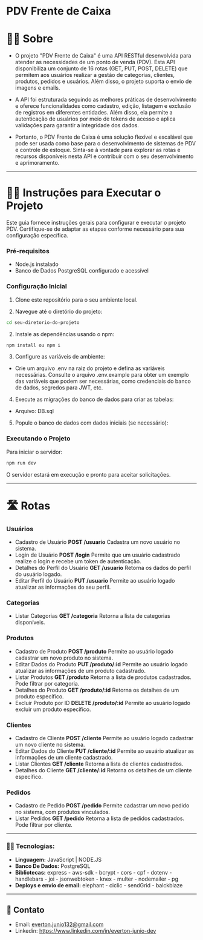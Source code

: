 # PDV Frente de Caixa
# 🧑‍🏫 Sobre
- O projeto "PDV Frente de Caixa" é uma API RESTful desenvolvida para atender as necessidades de um ponto de venda (PDV). Esta API disponibiliza um conjunto de 16 rotas (GET, PUT, POST, DELETE) que permitem aos usuários realizar a gestão de categorias, clientes, produtos, pedidos e usuários. Além disso, o projeto suporta o envio de imagens e emails.

- A API foi estruturada seguindo as melhores práticas de desenvolvimento e oferece funcionalidades como cadastro, edição, listagem e exclusão de registros em diferentes entidades. Além disso, ela permite a autenticação de usuários por meio de tokens de acesso e aplica validações para garantir a integridade dos dados.


- Portanto, o PDV Frente de Caixa é uma solução flexível e escalável que pode ser usada como base para o desenvolvimento de sistemas de PDV e controle de estoque. Sinta-se à vontade para explorar as rotas e recursos disponíveis nesta API e contribuir com o seu desenvolvimento e aprimoramento.

---
#  💁‍♂️ Instruções para Executar o Projeto

Este guia fornece instruções gerais para configurar e executar o projeto PDV. Certifique-se de adaptar as etapas conforme necessário para sua configuração específica.

### Pré-requisitos

- Node.js instalado
- Banco de Dados PostgreSQL configurado e acessível

### Configuração Inicial

1. Clone este repositório para o seu ambiente local.

2. Navegue até o diretório do projeto:

```bash
cd seu-diretorio-do-projeto
```
2. Instale as dependências usando o npm:

```bash
npm install ou npm i
```
3. Configure as variáveis de ambiente:
- Crie um arquivo .env na raiz do projeto e defina as variáveis necessárias. Consulte o arquivo .env.example para obter um exemplo das variáveis que podem ser necessárias, como credenciais do banco de dados, segredos para JWT, etc.

4. Execute as migrações do banco de dados para criar as tabelas:
- Arquivo: DB.sql

5. Popule o banco de dados com dados iniciais (se necessário):

### Executando o Projeto

Para iniciar o servidor:

```bash
npm run dev
```
O servidor estará em execução e pronto para aceitar solicitações.
___
# 🛣️ Rotas

### Usuários
- Cadastro de Usuário
    **POST /usuario**
    Cadastra um novo usuário no sistema.
- Login de Usuário
    **POST /login**
    Permite que um usuário cadastrado realize o login e recebe um token de autenticação.
- Detalhes do Perfil do Usuário
    **GET /usuario**
    Retorna os dados do perfil do usuário logado.
- Editar Perfil do Usuário
    **PUT /usuario**
    Permite ao usuário logado atualizar as informações do seu perfil.
### Categorias
- Listar Categorias
    **GET /categoria**
    Retorna a lista de categorias disponíveis.
### Produtos
- Cadastro de Produto
    **POST /produto**
    Permite ao usuário logado cadastrar um novo produto no sistema.
- Editar Dados do Produto
    **PUT /produto/:id**
    Permite ao usuário logado atualizar as informações de um produto cadastrado.
- Listar Produtos
    **GET /produto**
    Retorna a lista de produtos cadastrados. Pode filtrar por categoria.
- Detalhes do Produto
    **GET /produto/:id**
    Retorna os detalhes de um produto específico.
- Excluir Produto por ID
    **DELETE /produto/:id**
    Permite ao usuário logado excluir um produto específico.
    
### Clientes
- Cadastro de Cliente
    **POST /cliente**
    Permite ao usuário logado cadastrar um novo cliente no sistema.
- Editar Dados do Cliente
    **PUT /cliente/:id**
    Permite ao usuário atualizar as informações de um cliente cadastrado.
- Listar Clientes
    **GET /cliente**
    Retorna a lista de clientes cadastrados.
- Detalhes do Cliente
    **GET /cliente/:id**
    Retorna os detalhes de um cliente específico.

### Pedidos
- Cadastro de Pedido
    **POST /pedido**
    Permite cadastrar um novo pedido no sistema, com produtos vinculados.
- Listar Pedidos
    **GET /pedido**
    Retorna a lista de pedidos cadastrados. Pode filtrar por cliente.

---
### 👨‍💻 Tecnologias:
- **Linguagem:** JavaScript | NODE.JS
- **Banco De Dados:** PostgreSQL
- **Bibliotecas:** express - aws-sdk - bcrypt - cors - cpf - dotenv - handlebars - joi - jsonwebtoken - knex - multer - nodemailer - pg
- **Deploys e envio de email:** elephant - ciclic - sendGrid - balckblaze
---
## 📧 Contato 
- Email: everton.junio132@gmail.com
- Linkedin: https://www.linkedin.com/in/everton-junio-dev
